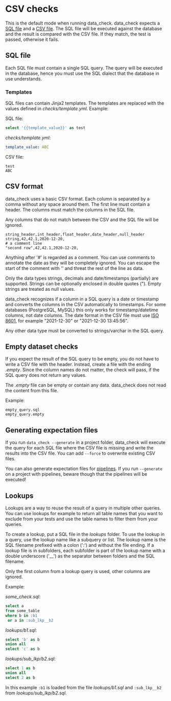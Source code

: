 # CSV checks

This is the default mode when running data_check. data_check expects a [SQL file](#sql-file) and a [CSV file](#csv-format). The SQL file will be executed against the database and the result is compared with the CSV file. If they match, the test is passed, otherwise it fails.

## SQL file

Each SQL file must contain a single SQL query. The query will be executed in the database, hence you must use the SQL dialect that the database in use understands.

### Templates

SQL files can contain Jinja2 templates. The templates are replaced with the values defined in _checks/template.yml_. Example:

SQL file:
```sql
select '{{template_value}}' as test
```

_checks/template.yml_:
```yaml
template_value: ABC
```

CSV file:

```csv
test
ABC
```


## CSV format

data_check uses a basic CSV format. Each column is separated by a comma without any space around them.
The first line must contain a header. The columns must match the columns in the SQL file. 

Any columns that do not match between the CSV and the SQL file will be ignored.

```csv
string_header,int_header,float_header,date_header,null_header
string,42,42.1,2020-12-20,
# a comment line
"second row",42,42.1,2020-12-20,
```

Anything after '#' is regarded as a comment. You can use comments to annotate the date as they will be completely ignored.
You can escape the start of the comment with '\' and threat the rest of the line as data.

Only the data types strings, decimals and date/timestamps (partially) are supported. Strings can be optionally enclosed in double quotes (").
Empty strings are treated as null values.

data_check recognizes if a column in a SQL query is a date or timestamp and converts the columns in the CSV automatically to timestamps.
For some databases (PostgreSQL, MySQL) this only works for timestamp/datetime columns, not date columns.
The date format in the CSV file must use [ISO 8601](https://en.wikipedia.org/wiki/ISO_8601), for example "2021-12-30" or "2021-12-30 13:45:56".

Any other data type must be converted to strings/varchar in the SQL query.


## Empty dataset checks

If you expect the result of the SQL query to be empty, you do not have to write a CSV file with the header. Instead, create a file with the ending _.empty_.
Since the column names do not matter, the check will pass, if the SQL query does not return any values.

The _.empty_ file can be empty or contain any data. data_check does not read the content from this file.

Example:

```
empty_query.sql
empty_query.empty
```


## Generating expectation files

If you run `data_check --generate` in a project folder, data_check will execute the query for each SQL file where the CSV file is missing and write the results into the CSV file. You can add `--force` to overwrite existing CSV files.

You can also generate expectation files for [pipelines](pipelines.md#generating-pipeline.checks). If you run `--generate` on a project with pipelines, beware though that the pipelines will be executed!

## Lookups

Lookups are a way to reuse the result of a query in multiple other queries. You can use lookups for example to return all table names that you want to exclude from your tests and use the table names to filter them from your queries.

To create a lookup, put a SQL file in the _lookups_ folder. To use the lookup in a query, use the lookup name like a subquery or list. The lookup name is the SQL filename prefixed with a colon (':') and without the file ending. If a lookup file is in subfolders, each subfolder is part of the lookup name with a double underscore ('__') as the separator between folders and the SQL filename.

Only the first column from a lookup query is used, other columns are ignored.

Example:

_some\_check.sql_:
```sql
select a
from some_table
where b in :b1
 or a in :sub_lkp__b2
```

_lookups/b1.sql_:
```sql
select 'b' as b
union all
select 'c' as b

```

_lookups/sub\_lkp/b2.sql_:
```sql
select 1 as b
union all
select 2 as b
```

In this example `:b1` is loaded from the file _lookups/b1.sql_ and `:sub_lkp__b2` from _lookups/sub\_lkp/b2.sql_.

